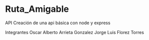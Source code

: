 # Ruta_Amigable
API
Creación de una api básica con node y express

Integrantes
Oscar Alberto Arrieta Gonzalez
Jorge Luis Florez Torres
